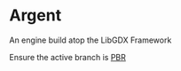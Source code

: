 # Argent
An engine build atop the LibGDX Framework

Ensure the active branch is [PBR](https://github.com/ncguy2/Argent/tree/PBR)
